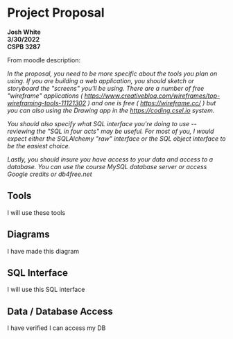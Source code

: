 # Project Proposal
**Josh White**<br/>
**3/30/2022**<br/>
**CSPB 3287**<br/>

From moodle description:

_In the proposal, you need to be more specific about the tools you plan on using. If you are building a web application, you should sketch or storyboard the "screens" you'll be using. There are a number of free "wireframe" applications ( https://www.creativebloq.com/wireframes/top-wireframing-tools-11121302 ) and one is free ( https://wireframe.cc/ ) but you can also using the Drawing app in the https://coding.csel.io system._

_You should also specify what SQL interface you're doing to use -- reviewing the "SQL in four acts" may be useful. For most of you, I would expect either the SQLAlchemy "raw" interface or the SQL object interface to be the easiest choice._

_Lastly, you should insure you have access to your data and access to a database. You can use the course MySQL database server or access Google credits or db4free.net_


## Tools
I will use these tools

## Diagrams
I have made this diagram

## SQL Interface
I will use this SQL interface

## Data / Database Access
I have verified I can access my DB

